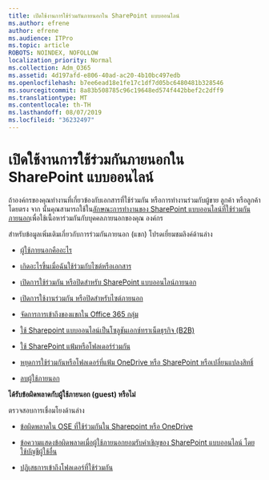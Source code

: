 ```yaml
---
title: เปิดใช้งานการใช้ร่วมกันภายนอกใน SharePoint แบบออนไลน์
ms.author: efrene
author: efrene
ms.audience: ITPro
ms.topic: article
ROBOTS: NOINDEX, NOFOLLOW
localization_priority: Normal
ms.collection: Adm_O365
ms.assetid: 4d197afd-e806-40ad-ac20-4b10bc497edb
ms.openlocfilehash: b7ee6ead18e1fe17c1df7d05bc6480481b328546
ms.sourcegitcommit: 8a83b508785c96c19648ed574f442bbef2c2dff9
ms.translationtype: MT
ms.contentlocale: th-TH
ms.lasthandoff: 08/07/2019
ms.locfileid: "36232497"
---
```

# <a name="enable-external-sharing-in-sharepoint-online"></a>เปิดใช้งานการใช้ร่วมกันภายนอกใน SharePoint แบบออนไลน์

ถ้าองค์กรของคุณทำงานที่เกี่ยวข้องกับเอกสารที่ใช้ร่วมกัน หรือการทำงานร่วมกับผู้ขาย ลูกค้า หรือลูกค้าโดยตรง จาก นั้นคุณสามารถใช้ใน[ลักษณะการทำงานของ SharePoint แบบออนไลน์ที่ใช้ร่วมกันภายนอก](https://docs.microsoft.com/sharepoint/external-sharing-overview)เพื่อใช้เนื้อหาร่วมกันกับบุคคลภายนอกของคุณ องค์กร

สำหรับข้อมูลเพิ่มเติมเกี่ยวกับการร่วมกันภายนอก (แขก) โปรดเยี่ยมชมลิงค์ด้านล่าง

- [ผู้ใช้ภายนอกคืออะไร](https://docs.microsoft.com/sharepoint/external-sharing-overview#what-is-an-external-user)

- [เกิดอะไรขึ้นเมื่อฉันใช้ร่วมกับไซต์หรือเอกสาร](https://docs.microsoft.com/sharepoint/external-sharing-overview#what-happens-when-i-share-a-site-or-document)

- [เปิดการใช้ร่วมกัน หรือปิดสำหรับ SharePoint แบบออนไลน์ภายนอก](https://docs.microsoft.com/sharepoint/turn-external-sharing-on-or-off)

- [เปิดการใช้งานร่วมกัน หรือปิดสำหรับไซต์ภายนอก](https://docs.microsoft.com/sharepoint/change-external-sharing-site)

- [จัดการการเข้าถึงของแขกใน Office 365 กลุ่ม](https://docs.microsoft.com/office365/admin/create-groups/manage-guest-access-in-groups?view=o365-worldwide)

- [ใช้ Sharepoint แบบออนไลน์เป็นโซลูชันเอกซ์ทราเน็ตธุรกิจ (B2B)](https://docs.microsoft.com/sharepoint/create-b2b-extranet)

- [ใช้ SharePoint แฟ้มหรือโฟลเดอร์ร่วมกัน](https://support.office.com/article/share-sharepoint-files-or-folders-1fe37332-0f9a-4719-970e-d2578da4941c)

- [หยุดการใช้ร่วมกันหรือโฟลเดอร์ที่แฟ้ม OneDrive หรือ SharePoint หรือเปลี่ยนแปลงสิทธิ์](https://support.office.com/article/stop-sharing-onedrive-or-sharepoint-files-or-folders-or-change-permissions-0a36470f-d7fe-40a0-bd74-0ac6c1e13323?ui=en-US&amp;rs=en-US&amp;ad=US)

- [ลบผู้ใช้ภายนอก](https://docs.microsoft.com/sharepoint/remove-users#delete-a-guest-from-the-microsoft-365-admin-center)

**ได้รับข้อผิดพลาดกับผู้ใช้ภายนอก (guest) หรือไม่**

ตรวจสอบการเชื่อมโยงด้านล่าง 

- [ข้อผิดพลาดใน OSE ที่ใช้ร่วมกันใน Sharepoint หรือ OneDrive](https://docs.microsoft.com/sharepoint/sharepoint-onedrive-error-message)

- [ข้อความแสดงข้อผิดพลาดเมื่อผู้ใช้ภายนอกยอมรับคำเชิญของ SharePoint แบบออนไลน์ โดยใช้บัญชีผู้ใช้อื่น](https://support.office.com/article/Error-message-when-an-external-user-accepts-a-SharePoint-Online-invitation-by-using-another-account-f0d34413-ea7c-42c7-a485-c4e5d421e5f0)

- [ปฏิเสธการเข้าถึงโฟลเดอร์ที่ใช้ร่วมกัน](https://support.office.com/client/d678b57a-53ad-4414-9423-d8726a0c532f)
